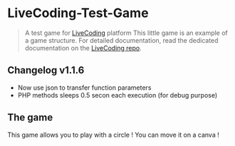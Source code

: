 # LiveCoding-Test-Game

> A test game for [LiveCoding](https://github.com/CPNV-ES/LiveCoding) platform
> This little game is an example of a game structure. For detailed documentation,
> read the dedicated documentation on the [LiveCoding repo](https://github.com/CPNV-ES/LiveCoding/tree/master/docs).

## Changelog v1.1.6

* Now use json to transfer function parameters
* PHP methods sleeps 0.5 secon each execution (for debug purpose)

## The game

This game allows you to play with a circle !
You can move it on a canva !
